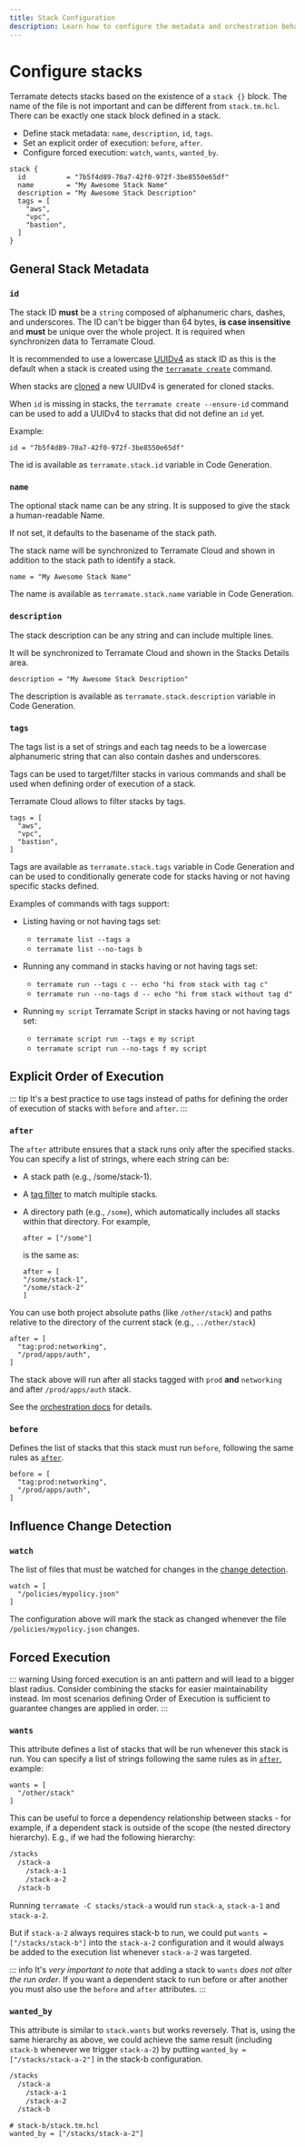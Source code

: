 ```yaml
---
title: Stack Configuration
description: Learn how to configure the metadata and orchestration behavior of stacks in Terramate.
---
```


# Configure stacks

Terramate detects stacks based on the existence of a `stack {}` block.
The name of the file is not important and can be different from `stack.tm.hcl`.
There can be exactly one stack block defined in a stack.

- Define stack metadata: `name`, `description`, `id`, `tags`.
- Set an explicit order of execution: `before`, `after`.
- Configure forced execution: `watch`, `wants`, `wanted_by`.

```hcl
stack {
  id          = "7b5f4d89-70a7-42f0-972f-3be8550e65df"
  name        = "My Awesome Stack Name"
  description = "My Awesome Stack Description"
  tags = [
    "aws",
    "vpc",
    "bastion",
  ]
}
```

## General Stack Metadata

### `id`

The stack ID **must** be a `string` composed of alphanumeric chars, dashes, and underscores.
The ID can't be bigger than 64 bytes, **is case insensitive** and **must** be unique over the whole project. It is required when synchronizen data to Terramate Cloud.

It is recommended to use a lowercase [UUIDv4](<https://en.wikipedia.org/wiki/Universally_unique_identifier#:~:text=Version%204%20(random)%5Bedit%5D>) as stack ID as this is the default when a stack is created using the [`terramate create`](../reference/cmdline/create.md) command.

When stacks are [cloned](../reference/cmdline/experimental/experimental-clone.md) a new UUIDv4 is generated for cloned stacks.

When `id` is missing in stacks, the `terramate create --ensure-id` command can be used to add a UUIDv4 to stacks that did not define an `id` yet.

Example:

```hcl
id = "7b5f4d89-70a7-42f0-972f-3be8550e65df"
```

The id is available as `terramate.stack.id` variable in Code Generation.

### `name`

The optional stack name can be any string. It is supposed to give the stack a human-readable Name.

If not set, it defaults to the basename of the stack path.

The stack name will be synchronized to Terramate Cloud and shown in addition to the stack path to identify a stack.

```hcl
name = "My Awesome Stack Name"
```

The name is available as `terramate.stack.name` variable in Code Generation.

### `description`

The stack description can be any string and can include multiple lines.

It will be synchronized to Terramate Cloud and shown in the Stacks Details area.

```hcl
description = "My Awesome Stack Description"
```

The description is available as `terramate.stack.description` variable in Code Generation.

### `tags`

The tags list is a set of strings and each tag needs to be a lowercase alphanumeric string that can also contain dashes and underscores.

Tags can be used to target/filter stacks in various commands and shall be used when defining order of execution of a stack.

Terramate Cloud allows to filter stacks by tags.

```hcl
tags = [
  "aws",
  "vpc",
  "bastion",
]
```

Tags are available as `terramate.stack.tags` variable in Code Generation and can be used to conditionally generate code for stacks having or not having specific stacks defined.

Examples of commands with tags support:

- Listing having or not having tags set:

  - `terramate list --tags a`
  - `terramate list --no-tags b`

- Running any command in stacks having or not having tags set:

  - `terramate run --tags c -- echo "hi from stack with tag c"`
  - `terramate run --no-tags d -- echo "hi from stack without tag d"`

- Running `my script` Terramate Script in stacks having or not having tags set:

  - `terramate script run --tags e my script`
  - `terramate script run --no-tags f my script`

## Explicit Order of Execution

::: tip
It's a best practice to use tags instead of paths for defining the order of execution of
stacks with `before` and `after`.
:::

### `after`

The `after` attribute ensures that a stack runs only after the specified stacks. You can specify a list of strings, where each string can be:
- A stack path (e.g., /some/stack-1).
- A [tag filter](../orchestration/index.md#filter-by-tags) to match multiple stacks.
- A directory path (e.g., `/some`), which automatically includes all stacks within that directory. For example,

  ```hcl
  after = ["/some"]
  ```
  is the same as:

  ```hcl
  after = [
  "/some/stack-1",
  "/some/stack-2"
  ]

  ```
You can use both project absolute paths (like `/other/stack`) and paths relative to the directory of the current stack (e.g., `../other/stack`)

```hcl
after = [
  "tag:prod:networking",
  "/prod/apps/auth",
]
```

The stack above will run after all stacks tagged with `prod` **and** `networking` and after `/prod/apps/auth` stack.

See the [orchestration docs](../orchestration/index.md#order-of-execution) for details.

### `before`

Defines the list of stacks that this stack must run `before`, following the same rules as [`after`](./configuration.md#after).

```hcl
before = [
  "tag:prod:networking",
  "/prod/apps/auth",
]
```

## Influence Change Detection

### `watch`

The list of files that must be watched for changes in the [change detection](../change-detection/index.md).

```hcl
watch = [
  "/policies/mypolicy.json"
]
```

The configuration above will mark the stack as changed whenever
the file `/policies/mypolicy.json` changes.

## Forced Execution

::: warning
Using forced execution is an anti pattern and will lead to a bigger blast radius.
Consider combining the stacks for easier maintainability instead.
Im most scenarios defining Order of Execution is sufficient to guarantee changes are applied in order.
:::

### `wants`

This attribute defines a list of stacks that will be run whenever this stack is run. You can specify a list of strings following the same rules as in [`after`](./configuration.md#after), example:

```hcl
wants = [
  "/other/stack"
]
```

This can be useful to force a dependency relationship between stacks - for example, if a dependent stack is outside of
the scope (the nested directory hierarchy). E.g., if we had the following hierarchy:

```txt
/stacks
  /stack-a
    /stack-a-1
    /stack-a-2
  /stack-b
```

Running `terramate -C stacks/stack-a` would run `stack-a`, `stack-a-1` and `stack-a-2`.

But if `stack-a-2` always requires stack-b to run, we could put `wants = ["/stacks/stack-b"]` into the `stack-a-2`
configuration and it would always be added to the execution list whenever `stack-a-2` was targeted.

::: info
It's _very important to note_ that adding a stack to `wants` _does not alter the run order_. If you want a dependent
stack to run before or after another you must also use the `before` and `after` attributes.
:::

### `wanted_by`

This attribute is similar to `stack.wants` but works reversely. That is, using the same hierarchy as above, we could
achieve the same result (including `stack-b` whenever we trigger `stack-a-2`) by putting
`wanted_by = ["/stacks/stack-a-2"]` in the stack-b configuration.

```txt
/stacks
  /stack-a
    /stack-a-1
    /stack-a-2
  /stack-b
```

```hcl
# stack-b/stack.tm.hcl
wanted_by = ["/stacks/stack-a-2"]
```
